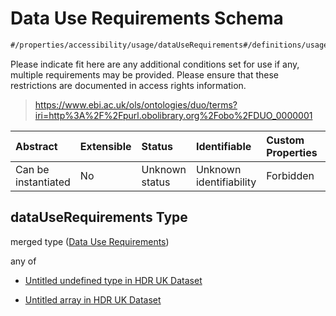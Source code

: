 # Data Use Requirements Schema

```txt
#/properties/accessibility/usage/dataUseRequirements#/definitions/usage/properties/dataUseRequirements
```

Please indicate fit here are any additional conditions set for use if any, multiple requirements may be provided. Please ensure that these restrictions are documented in access rights information.

> <https://www.ebi.ac.uk/ols/ontologies/duo/terms?iri=http%3A%2F%2Fpurl.obolibrary.org%2Fobo%2FDUO_0000001>

| Abstract            | Extensible | Status         | Identifiable            | Custom Properties | Additional Properties | Access Restrictions | Defined In                                                                                        |
| :------------------ | :--------- | :------------- | :---------------------- | :---------------- | :-------------------- | :------------------ | :------------------------------------------------------------------------------------------------ |
| Can be instantiated | No         | Unknown status | Unknown identifiability | Forbidden         | Allowed               | none                | [dataset.schema.json*](../../../schema/dataset/latest/dataset.schema.json "open original schema") |

## dataUseRequirements Type

merged type ([Data Use Requirements](dataset-definitions-usage-properties-data-use-requirements.md))

any of

*   [Untitled undefined type in HDR UK Dataset](dataset-definitions-usage-properties-data-use-requirements-anyof-0.md "check type definition")

*   [Untitled array in HDR UK Dataset](dataset-definitions-usage-properties-data-use-requirements-anyof-1.md "check type definition")
